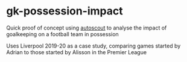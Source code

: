 # gk-possession-impact

Quick proof of concept using [autoscout](https://github.com/olliestanley/autoscout) to analyse the impact of goalkeeping on a football team in possession

Uses Liverpool 2019-20 as a case study, comparing games started by Adrian to those started by Alisson in the Premier League
